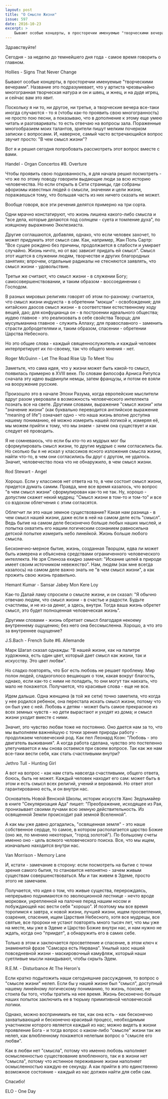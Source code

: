 ```yaml
---
layout: post
title: "О Смысле Жизни"
issue: 597
date: 2016-10-23
excerpt: >
    Бывают особые концерты, в просторечии именуемые "творческими вечерами". Название это подразумевает, что у артиста чрезвычайно многогранная творческая натура и он и швец, и жнец, и на дуде игрец, и сейчас вам это явит.
---
```


Здравствуйте!

Сегодня - за неделю до темнейшего дня года - самое время говорить о главном.

Hollies - Signs That Never Change

Бывают особые концерты, в просторечии именуемые "творческими вечерами". Название это подразумевает, что у артиста чрезвычайно многогранная творческая натура и он и швец, и жнец, и на дуде игрец, и сейчас вам это явит.

Поскольку я ни то, ни другое, ни третье, а творческие вечера все-таки иногда случаются - то я (чтобы как-то проявить свою многогранность) не просто пою песни, а показываю, что в дополнение к этому еще умею читать и разговаривать: то есть отвечаю на вопросы зала. Пораженные многообразием моих талантов, зрители пишут мелким почерком записки с вопросами. И, наверное, самый часто встречающийся вопрос звучит просто: "В чем смысл жизни"?

Вот я и решил сегодня попробовать рассмотреть этот вопрос вместе с вами.

Handel - Organ Concertos #8. Overture

Чтобы проявить свою подкованность, я для начала решил посмотреть - что же по этому поводу говорили выдающие люди за всю историю человечества. Но если открыть в Сети страницы, где собраны афоризмы известных людей о смысли, значении и цели жизни, поражаешься тому, что большая часть из них ничего сказать не может.

Вообще говоря, все эти речения делятся примерно на три сорта.

Одни мрачно констатируют, что жизнь лишена какого-либо смысла и "все дела, которые делаются под солнцем - суета и томление духа", по изящному выражению Экклезиаста.

Другие соглашаются, добавляя, однако, что если человек захочет, то может придумать этот смысл сам. Как, например, Жан Поль Сартр: "Все сущее рождено без причины, продолжается в слабости и умирает случайно. Жизнь ничто, но от вас зависит придать ей смысл". Смысл этот ищется в служении людям, творчестве и других благородных занятиях; впрочем, отдельные радикалы не стесняются заявлять, что смысл жизни - удовольствие.

Третьи же считают, что смысл жизни - в служении Богу; самосовершенствовании, и таким образом - воссоединении с Господом.

В разных мировых религиях говорят об этом по-разному: считается, что смысл жизни индуиста - в обретении "мокши" - освобождения; для китайских даосов смысл жизни - в соответствии естественному ходу вещей, дао; для конфуцианца он - в построении идеального общества; иудею главное - это реализовать в себе свойства Творца; для мусульманина главное - служить Аллаху; для православного - заменить страсти добродетелями и, таким образом, спасении - обретении Царства Небесного.

Но это общие слова - каждый священнослужитель и каждый человек интерпретирует их по-своему, так что общего мнения - нет.

Roger McGuinn - Let The Road Rise Up To Meet You

Заметьте, что сама идея, что у жизни может быть какой-то смысл, появилась примерно в XVIII веке. По словам философа Арниса Ритупса сначала эту идею выдвинули немцы, затем французы, и потом ее взяли на вооружение русские.

Произошло это в начале Эпохи Разума, когда европейские мыслители вдруг разом уверовали в возможность человеческого интеллекта познать все на свете. Другими словами, выражение "смысл жизни" или "значение жизни" (как буквально переводится английское выражение "meaning of life") oзначает одно - что наша жизнь вполне доступна нашему пониманию, её можно измерить нашей логикой и, измеряя её, мы можем прийти к тому, что мы знаем - зачем она существует и как следует её проводить.

Я не сомневаюсь, что если бы кто-то из мудрых мог бы сформулировать смысл жизни, то другие мудрые с ним согласились бы. Но сколько бы я не искал у классиков ясного изложения смысла жизни, найти что-то, в чем они согласились бы друг с другом, не удалось. Значит, человечество пока что не обнаружило, в чем смысл жизни.

Rod Stewart - Angel

Хорошо. Если у классиков нет ответа на то, в чем состоит смысл жизни, придется думать самим. Правда, мне все время казалось, что вопрос "в чем смысл жизни" сформулирован как-то не так. Ну, хорошо - допустим скажет некий мудрец: "Смысл жизни в том-то и том-то" и все со вздохом облегчения с этим согласятся.

Облегчит ли это наше земное существование? Какая нам разница - в чем смысл нашей жизни, даже если в ней на самом деле есть "смысл". Ведь бытие на самом деле бесконечно больше любых наших мыслей, и попытка охватить его нашим логическим сознанием равносильна детской попытке измерить небо линейкой. Жизнь больше любого смысла.

Бесконечно-мерное бытие, жизнь, созданная Творцом, едва ли может быть измерена и объяснена средствами ограниченного человеческого интеллекта. Не зря Спиноза ехидно замечал: "Искание целей в природе имеет своим источником невежество". Нам, людям (как мне всегда казалось) на самом деле важно знать не "в чем смысл жизни", а как прожить свою жизнь правильно.

Hemant Kumar - Sansar Jabey Mon Kere Loy

Как-то Далай ламу спросили о смысле жизни, и он сказал: "Я обычно отвечаю людям, что смысл жизни - в счастье и радости. Будьте счастливы, и не из-за денег, а здесь, внутри. Тогда ваша жизнь обретет смысл, это будет полноценная человеческая жизнь".

Другими словами - жизнь обретает смысл благодаря некоему внутреннему ощущению; без него она бессмысленна. Хорошо, а что это за внутреннее ощущение?

J.S.Bach - French Suite #6. Allemande

Марк Шагал сказал однажды: "В нашей жизни, как на палитре художника, есть один цвет, который дает смысл как жизни, так и искусству. Это цвет любви".

Но сладко повторять, что Бог есть любовь не решает проблему. Мир полон людей, сладкоголосо вещающих о том, какая вокруг благость, однако, если как-то с ними не поладить, то они могут так наехать, что мало не покажется. Получается, что красивые слова - еще не все.

Идем дальше. Одна женщина (в той же сети) точно заметила, что когда у нее родился ребенок, она перестала искать смысл жизни, потому что он был уже с ней. Любовь к детям - может быть самое прекрасное из всех земных чувств - но дети вырастают и уходят из дома; и смысл жизни уходит вместе с ними.

Значит, это чувство любви тоже не постоянно. Оно дается нам за то, что мы выполняем важнейшую с точки зрения природы работу - продолжаем человеческий род. Как пел Леонард Коэн: "Любовь - это двигатель выживания". А когда работа сделана, чувство это постепенно улетучивается и мы снова остаемся при своем вопросе. Так как же нам все-таки вести себя, как стать счастливыми внутри?

Jethro Tull - Hunting Girl

А вот на вопрос - как нам стать навсегда счастливыми, общего ответа, боюсь, быть не может. Каждый человек находит его сам: может быть в этом и есть смысл всех религий, учений и верований. Но ответ этот гарантированно есть, и он внутри нас.

Основатель Новой Венской Школы, историк искусств Ханс Зедльмайер в книге "Секуляризация Ада" пишет: "Преображение, исходящее из Рая, пронизывает своими лучами всю земную действительность. Из освященной Земли происходит рай земной Вселенной".

А как мы уже давно догадались, "освященная земля" - это наше собственное сердце, то самое, в котором располагается царство Божие (оно же, по мнению некоторых, "город золотой"). По большому счеты именно оно - цель всякого человеческого поиска. Все, что мы ищем, изначально находится внутри нас.

Van Morrison - Memory Lane

И, кстати - замечание в сторону: если посмотреть на бытие с точки зрения самого бытия, то становится непонятно - зачем живым существам совершенствоваться. Мы и так живем в Эдеме, просто этого не замечаем.

Получается, что идея о том, что живые существа, перерождаясь, непрерывно поднимаются по эволюционной лестнице - нечто вроде морковки, укрепленной на палочке перед нашим носом и побуждающей нас вести себя "хорошо". И поэтому мы все время торопимся к завтра, к новой жизни, лучшей жизни, ищем просветления, озарения, спасения, ищем Царствия Небесного, хотя все мудрецы, все святые, все пророки не устают повторять много тысяч лет, что мы уже на месте, мы уже в Эдеме и Царство Божие внутри нас, и нам нужно не ждать, когда оно "приидет", а обнаружить его в самих себе.

Только в этом и заключается просветление и спасение, в этом ключ к знаменитой фразе "Самсара есть Нирвана". Унылый хаос нашей повседневной жизни - маскировочный камуфляж, который наши суетливые мысли накидывают, чтобы скрыть Эдем.

R.E.M. - Disturbance At The Heron's

Если кратко подытожить наши сегодняшние рассуждения, то вопрос о "смысле жизни" нелеп. Если бы у нашей жизни был "смысл", доступный нашему линейному логическому пониманию, то жизнь, похоже, не стоила бы того, чтобы тратить на нее время. Жизнь бесконечно больше наших попыток заключить ее в тюрьму примитивной человеческой логики.

Однако, можно воспринимать ее так, как она есть - как бесконечно захватывающий и бесконечно красивый процесс, необходимым участником которого является каждый из нас; можно видеть в жизни проявление Бога - и тогда вопрос о каком-либо "смысле" жизни так же нелеп, как влюбленному покажется нелепым вопрос о "смысле его любви".

Как в любви нет "смысла", потому что именно любовь наполняет осмысленностью существование влюбленного, так и в жизни нет "смысла", потому что истинное переживание жизни наполняет осмысленностью каждую ее секунду. А как прийти в это единственно возможное состояние - каждый из нас должен найти для себя сам.

Спасибо!

ELO - One Day
